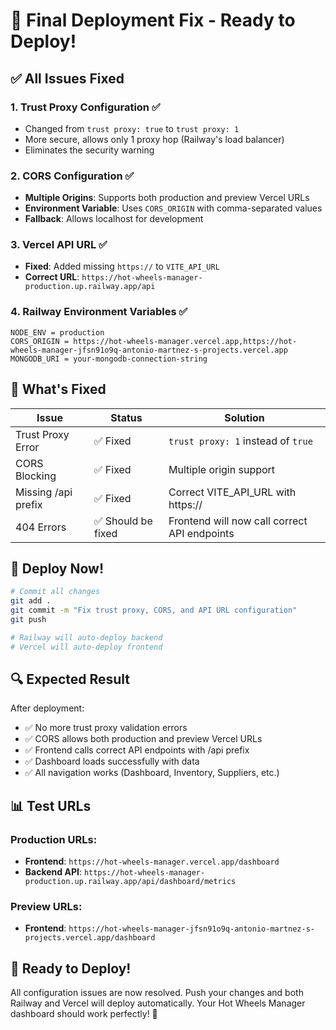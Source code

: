 # 🚀 Final Deployment Fix - Ready to Deploy!

## ✅ All Issues Fixed

### 1. **Trust Proxy Configuration** ✅
- Changed from `trust proxy: true` to `trust proxy: 1` 
- More secure, allows only 1 proxy hop (Railway's load balancer)
- Eliminates the security warning

### 2. **CORS Configuration** ✅
- **Multiple Origins**: Supports both production and preview Vercel URLs
- **Environment Variable**: Uses `CORS_ORIGIN` with comma-separated values
- **Fallback**: Allows localhost for development

### 3. **Vercel API URL** ✅
- **Fixed**: Added missing `https://` to `VITE_API_URL`
- **Correct URL**: `https://hot-wheels-manager-production.up.railway.app/api`

### 4. **Railway Environment Variables** ✅
```
NODE_ENV = production
CORS_ORIGIN = https://hot-wheels-manager.vercel.app,https://hot-wheels-manager-jfsn91o9q-antonio-martnez-s-projects.vercel.app
MONGODB_URI = your-mongodb-connection-string
```

## 🎯 What's Fixed

| Issue | Status | Solution |
|-------|---------|----------|
| Trust Proxy Error | ✅ Fixed | `trust proxy: 1` instead of `true` |
| CORS Blocking | ✅ Fixed | Multiple origin support |
| Missing /api prefix | ✅ Fixed | Correct VITE_API_URL with https:// |
| 404 Errors | ✅ Should be fixed | Frontend will now call correct API endpoints |

## 🚀 Deploy Now!

```bash
# Commit all changes
git add .
git commit -m "Fix trust proxy, CORS, and API URL configuration"
git push

# Railway will auto-deploy backend
# Vercel will auto-deploy frontend
```

## 🔍 Expected Result

After deployment:
- ✅ No more trust proxy validation errors
- ✅ CORS allows both production and preview Vercel URLs  
- ✅ Frontend calls correct API endpoints with /api prefix
- ✅ Dashboard loads successfully with data
- ✅ All navigation works (Dashboard, Inventory, Suppliers, etc.)

## 📊 Test URLs

### Production URLs:
- **Frontend**: `https://hot-wheels-manager.vercel.app/dashboard`
- **Backend API**: `https://hot-wheels-manager-production.up.railway.app/api/dashboard/metrics`

### Preview URLs:
- **Frontend**: `https://hot-wheels-manager-jfsn91o9q-antonio-martnez-s-projects.vercel.app/dashboard`

## 🎉 Ready to Deploy!

All configuration issues are now resolved. Push your changes and both Railway and Vercel will deploy automatically. Your Hot Wheels Manager dashboard should work perfectly! 🏁